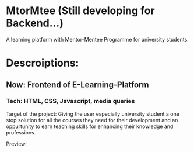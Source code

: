 # MtorMtee (Still developing for Backend...)
A learning platform with Mentor-Mentee Programme for university students.

# Descroiptions:
## Now: Frontend of E-Learning-Platform
### Tech: HTML, CSS, Javascript, media queries

Target of the project: Giving the user especially university student a one stop solution for all the courses they need for their development and an oppurtunity to earn teaching skills for enhancing their knowledge and professions.


Preview:
